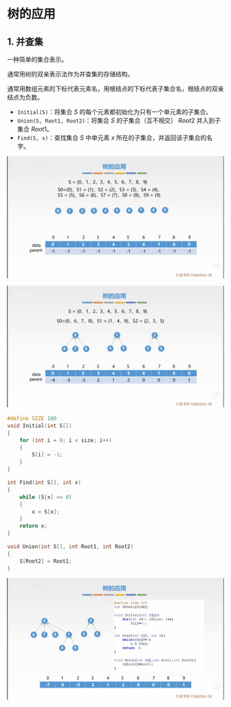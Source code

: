 # 树的应用

## 1. 并查集

一种简单的集合表示。

通常用树的双亲表示法作为并查集的存储结构。

通常用数组元素的下标代表元素名，用根结点的下标代表子集合名，根结点的双亲结点为负数。

- `Initial(S)`：将集合 $S$ 的每个元素都初始化为只有一个单元素的子集合。
- `Union(S, Root1, Root2)`：将集合 $S$ 的子集合（互不相交） $Root2$ 并入到子集合 $Root1$。
- `Find(S, x)`：查找集合 $S$ 中单元素 $x$ 所在的子集合，并返回该子集合的名字。

![并查集1](and-search-set1.jpg)

![并查集2](and-search-set2.jpg)

```cpp
#define SIZE 100
void Initial(int S[])
{
    for (int i = 0; i < size; i++)
    {
        S[i] = -1;
    }
}
```

```cpp
int Find(int S[], int x)
{
    while (S[x] >= 0)
    {
        x = S[x];
    }
    return x;
}
```

```cpp
void Union(int S[], int Root1, int Root2)
{
    S[Root2] = Root1;
}
```

![并查集3](and-search-set3.jpg)
